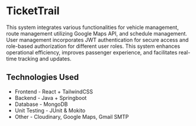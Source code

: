 # TicketTrail

This system integrates various functionalities for vehicle management, route management utilizing Google Maps API, and schedule management. User management incorporates JWT authentication for secure access and role-based authorization for different user roles. This system enhances operational efficiency, improves passenger experience, and facilitates real-time tracking and updates.

## Technologies Used
- Frontend - React + TailwindCSS
- Backend - Java + Springboot
- Database - MongoDB
- Unit Testing - JUnit & Mokito
- Other - Cloudinary, Google Maps, Gmail SMTP
